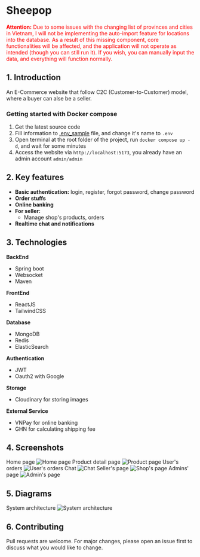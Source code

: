 # Sheepop

<span style="color:red">**Attention:** Due to some issues with the changing list of provinces and cities in Vietnam, I will not be implementing the auto-import feature for locations into the database. As a result of this missing component, core functionalities will be affected, and the application will not operate as intended (though you can still run it). If you wish, you can manually input the data, and everything will function normally. </span>

## 1. Introduction
An E-Commerce website that follow C2C (Customer-to-Customer) model, where a buyer can alse be a seller.

### Getting started with Docker compose

1. Get the latest source code
2. Fill information to [.env_sample](https://github.com/NgNhatThanh/Sheepop/blob/main/backend/src/main/resources/.env_sample) file, and change it's name to `.env`
3. Open terminal at the root folder of the project, run `docker compose up -d`, and wait for some minutes
4. Access the website via `http://localhost:5173`, you already have an admin account `admin/admin`

## 2. Key features

- **Basic authentication:** login, register, forgot password, change password
- **Order stuffs** 
- **Online banking**
- **For seller:** 
  - Manage shop's products, orders
- **Realtime chat and notifications**

## 3. Technologies

**BackEnd**

- Spring boot
- Websocket
- Maven

**FrontEnd**

- ReactJS
- TailwindCSS

**Database**
- MongoDB
- Redis
- ElasticSearch

**Authentication**
- JWT
- Oauth2 with Google

**Storage**
- Cloudinary for storing images

**External Service**
- VNPay for online banking
- GHN for calculating shipping fee



## 4. Screenshots
  Home page
  ![Home page](images/1.png)
  Product detail page
  ![Product page](images/2.png)
  User's orders
  ![User's orders](images/3.png)
  Chat
  ![Chat](images/4.png)
  Seller's page
  ![Shop's page](images/5.png)
  Admins' page
  ![Admin's page](images/6.png)

## 5. Diagrams

System architecture
![System architecture](images/system_architecture.png)

## 6. Contributing

Pull requests are welcome. For major changes, please open an issue first to discuss what you would like to change.
